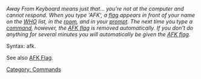 *Away From Keyboard means just that... you're not at the computer and
cannot respond. When you type 'AFK', a
[flag](:Category:_Character_Flags "wikilink") appears in front of your
name on the [WHO](Who "wikilink") list, in the
[room](:Category:_Rooms "wikilink"), and in your
[prompt](Prompt "wikilink"). The next time you type a
[command](:Category:_Commands "wikilink"), however, the [AFK
flag](AFK_Flag "wikilink") is removed automatically. If you don't do
anything for several minutes you will automatically be given the [AFK
flag](AFK_Flag "wikilink").*

Syntax: afk.

See also [AFK Flag](AFK_Flag "wikilink").

[Category: Commands](Category:_Commands "wikilink")
